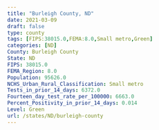 ```yaml
---
title: "Burleigh County, ND"
date: 2021-03-09
draft: false
type: county
tags: [FIPS:38015.0,FEMA:8.0,Small metro,Green]
categories: [ND]
County: Burleigh County
State: ND
FIPS: 38015.0
FEMA_Region: 8.0
Population: 95626.0
NCHS_Urban_Rural_Classification: Small metro
Tests_in_prior_14_days: 6372.0
Fourteen_day_test_rate_per_100000: 6663.0
Percent_Positivity_in_prior_14_days: 0.014
Level: Green
url: /states/ND/burleigh-county
---
```



